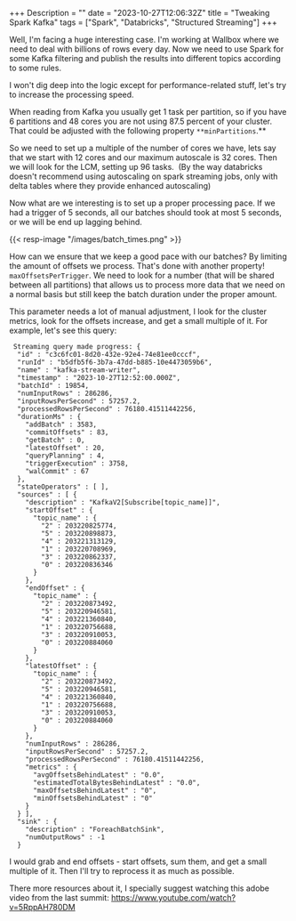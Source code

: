 +++
Description = ""
date = "2023-10-27T12:06:32Z"
title = "Tweaking Spark Kafka"
tags = ["Spark", "Databricks", "Structured Streaming"]
+++

Well, I'm facing a huge interesting case. I'm working at Wallbox where we need to deal with billions of rows every day. Now we need to use Spark for some Kafka filtering and publish the results into different topics according to some rules.  

I won't dig deep into the logic except for performance-related stuff, let's try to increase the processing speed.

When reading from Kafka you usually get 1 task per partition, so if you have 6 partitions and 48 cores you are not using 87.5 percent of your cluster. That could be adjusted with the following property `**minPartitions`.**

So we need to set up a multiple of the number of cores we have, lets say that we start with 12 cores and our maximum autoscale is 32 cores. Then we will look for the LCM, setting up 96 tasks.  (By the way databricks doesn't recommend using autoscaling on spark streaming jobs, only with delta tables where they provide enhanced autoscaling)

Now what are we interesting is to set up a proper processing pace. If we had a trigger of 5 seconds, all our batches should took at most 5 seconds, or we will be end up lagging behind.

{{< resp-image "/images/batch_times.png" >}}

How can we ensure that we keep a good pace with our batches? By limiting the amount of offsets we process. That's done with another property! `maxOffsetsPerTrigger`. We need to look for a number (that will be shared between all partitions) that allows us to process more data that we need on a normal basis but still keep the batch duration under the proper amount.

This parameter needs a lot of manual adjustment, I look for the cluster metrics, look for the offsets increase, and get a small multiple of it.  For example, let's see this query:

```
 Streaming query made progress: {
  "id" : "c3c6fc01-8d20-432e-92e4-74e81ee0cccf",
  "runId" : "b5dfb5f6-3b7a-47dd-b885-10e4473059b6",
  "name" : "kafka-stream-writer",
  "timestamp" : "2023-10-27T12:52:00.000Z",
  "batchId" : 19854,
  "numInputRows" : 286286,
  "inputRowsPerSecond" : 57257.2,
  "processedRowsPerSecond" : 76180.41511442256,
  "durationMs" : {
    "addBatch" : 3583,
    "commitOffsets" : 83,
    "getBatch" : 0,
    "latestOffset" : 20,
    "queryPlanning" : 4,
    "triggerExecution" : 3758,
    "walCommit" : 67
  },
  "stateOperators" : [ ],
  "sources" : [ {
    "description" : "KafkaV2[Subscribe[topic_name]]",
    "startOffset" : {
      "topic_name" : {
        "2" : 203220825774,
        "5" : 203220898873,
        "4" : 203221313129,
        "1" : 203220708969,
        "3" : 203220862337,
        "0" : 203220836346
      }
    },
    "endOffset" : {
      "topic_name" : {
        "2" : 203220873492,
        "5" : 203220946581,
        "4" : 203221360840,
        "1" : 203220756688,
        "3" : 203220910053,
        "0" : 203220884060
      }
    },
    "latestOffset" : {
      "topic_name" : {
        "2" : 203220873492,
        "5" : 203220946581,
        "4" : 203221360840,
        "1" : 203220756688,
        "3" : 203220910053,
        "0" : 203220884060
      }
    },
    "numInputRows" : 286286,
    "inputRowsPerSecond" : 57257.2,
    "processedRowsPerSecond" : 76180.41511442256,
    "metrics" : {
      "avgOffsetsBehindLatest" : "0.0",
      "estimatedTotalBytesBehindLatest" : "0.0",
      "maxOffsetsBehindLatest" : "0",
      "minOffsetsBehindLatest" : "0"
    }
  } ],
  "sink" : {
    "description" : "ForeachBatchSink",
    "numOutputRows" : -1
  }
```

I would grab and end offsets - start offsets, sum them, and get a small multiple of it. Then I'll try to reprocess it as much as possible.

There more resources about it, I specially suggest watching this adobe video from the last summit: https://www.youtube.com/watch?v=5RppAH780DM
